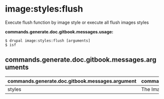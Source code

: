 # image:styles:flush
Execute flush function by image style or execute all flush images styles

**commands.generate.doc.gitbook.messages.usage:**
```
$ drupal image:styles:flush [arguments]
$ isf  
```

## commands.generate.doc.gitbook.messages.arguments
commands.generate.doc.gitbook.messages.argument | commands.generate.doc.gitbook.messages.details
---------|-------------
styles | The Images Styles name.
